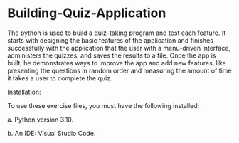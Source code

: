 # Building-Quiz-Application

The python is used to build a quiz-taking program and test each feature. It starts with designing the basic features of the application and finishes successfully with the application that the user with a menu-driven interface, administers the quizzes, and saves the results to a file. Once the app is built, he demonstrates ways to improve the app and add new features, like presenting the questions in random order and measuring the amount of time it takes a user to complete the quiz. 

Installation:

To use these exercise files, you must have the following installed:

a. Python version 3.10.

b. An IDE: Visual Studio Code.
